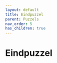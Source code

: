 ```yaml
---
layout: default
title: Eindpuzzel
parent: Puzzels
nav_order: 5
has_children: true
---
```



# Eindpuzzel



 

